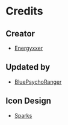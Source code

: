 # Credits

## Creator
- [Energyxxer](https://youtube.com/user/Energyxxer)

## Updated by
- [BluePsychoRanger](https://twitter.com/BluPsychoRanger)

## Icon Design
- [Sparks](https://twitter.com/SparksTheGamer)
